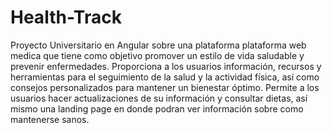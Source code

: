 # Health-Track
Proyecto Universitario en Angular sobre una plataforma plataforma web medica que tiene como objetivo promover un estilo de vida saludable y prevenir enfermedades. Proporciona a los usuarios información, recursos y herramientas para el seguimiento de la salud y la actividad física, así como consejos personalizados para mantener un bienestar óptimo.
Permite a los usuarios hacer actualizaciones de su información y consultar dietas, así mismo una landing page en donde podran ver información sobre como mantenerse sanos.
